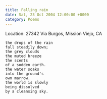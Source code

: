 ```yaml
---
title: Falling rain
date: Sat, 23 Oct 2004 12:00:00 +0000
category: Poems
---
```


Location: 27342 Via Burgos, Mission Viejo, CA

    the drops of the rain  
    fall steadily down;  
    the grey clouds  
    the muted breeze  
    the scents  
    of a sodden earth.  
    the water soaks  
    into the ground's  
    own marrow.  
    the world is slowly  
    being dissolved  
    by a cleansing sky.


